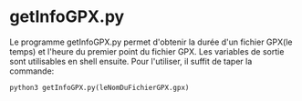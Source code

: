 # getInfoGPX.py
Le programme getInfoGPX.py permet d'obtenir la durée d'un fichier GPX(le temps) et l'heure du premier point du fichier GPX.
Les variables de sortie sont utilisables en shell ensuite. Pour l'utiliser, il suffit de taper la commande:
```py
python3 getInfoGPX.py(leNomDuFichierGPX.gpx)
```
